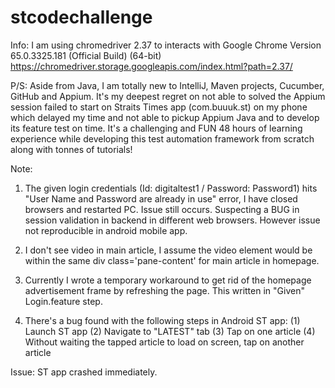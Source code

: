 # stcodechallenge

Info: 
I am using chromedriver 2.37 to interacts with Google Chrome Version 65.0.3325.181 (Official Build) (64-bit)
https://chromedriver.storage.googleapis.com/index.html?path=2.37/


P/S: Aside from Java, I am totally new to IntelliJ, Maven projects, Cucumber, GitHub and Appium. It's my deepest regret on not able to solved the Appium session failed to start on Straits Times app (com.buuuk.st) on my phone which delayed my time and not able to pickup Appium Java and to develop its feature test on time. It's a challenging and FUN 48 hours of learning experience while developing this test automation framework from scratch along with tonnes of tutorials!

Note: 
1. The given login credentials (Id: digitaltest1 / Password: Password1) hits "User Name and Password are already in use" error, I have closed browsers and restarted PC. Issue still occurs. Suspecting a BUG in session validation in backend in different web browsers.
      However issue not reproducible in android mobile app.

2. I don't see video in main article, I assume the video element would be within the same div class='pane-content' for main article in homepage.

3. Currently I wrote a temporary workaround to get rid of the homepage advertisement frame by refreshing the page. This written in "Given" Login.feature step. 

4. There's a bug found with the following steps in Android ST app: 
(1) Launch ST app
(2) Navigate to "LATEST" tab
(3) Tap on one article
(4) Without waiting the tapped article to load on screen, tap on another article

Issue: ST app crashed immediately. 
